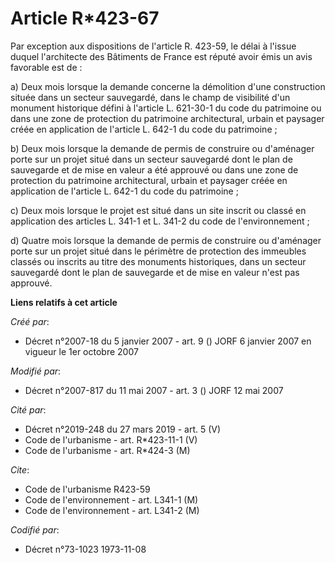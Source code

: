 # Article R*423-67

Par exception aux dispositions de l'article R. 423-59, le délai à l'issue duquel l'architecte des Bâtiments de France est
réputé avoir émis un avis favorable est de :

a) Deux mois lorsque la demande concerne la démolition d'une construction située dans un secteur sauvegardé, dans le champ de
visibilité d'un monument historique défini à l'article L. 621-30-1 du code du patrimoine ou dans une zone de protection du
patrimoine architectural, urbain et paysager créée en application de l'article L. 642-1 du code du patrimoine ;

b) Deux mois lorsque la demande de permis de construire ou d'aménager porte sur un projet situé dans un secteur sauvegardé
dont le plan de sauvegarde et de mise en valeur a été approuvé ou dans une zone de protection du patrimoine architectural,
urbain et paysager créée en application de l'article L. 642-1 du code du patrimoine ;

c) Deux mois lorsque le projet est situé dans un site inscrit ou classé en application des articles L. 341-1 et L. 341-2 du
code de l'environnement ;

d) Quatre mois lorsque la demande de permis de construire ou d'aménager porte sur un projet situé dans le périmètre de
protection des immeubles classés ou inscrits au titre des monuments historiques, dans un secteur sauvegardé dont le plan de
sauvegarde et de mise en valeur n'est pas approuvé.

**Liens relatifs à cet article**

_Créé par_:

  - Décret n°2007-18 du 5 janvier 2007 - art. 9 () JORF 6 janvier 2007 en vigueur le 1er octobre 2007

_Modifié par_:

  - Décret n°2007-817 du 11 mai 2007 - art. 3 () JORF 12 mai 2007

_Cité par_:

  - Décret n°2019-248 du 27 mars 2019 - art. 5 (V)
  - Code de l'urbanisme - art. R*423-11-1 (V)
  - Code de l'urbanisme - art. R*424-3 (M)

_Cite_:

  - Code de l'urbanisme R423-59
  - Code de l'environnement - art. L341-1 (M)
  - Code de l'environnement - art. L341-2 (M)

_Codifié par_:

  - Décret n°73-1023 1973-11-08
